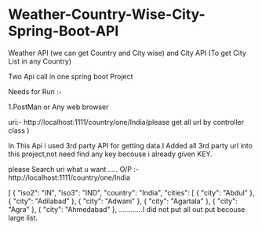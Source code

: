 # Weather-Country-Wise-City-Spring-Boot-API
Weather API (we can get Country and City  wise) and City API (To get City List in any Country)

Two Api call in one spring boot Project

 Needs for Run :-

 1.PostMan or Any web browser

uri:- http://localhost:1111/country/one/India(please get all url by controller class )

In This Api i used 3rd party API for getting data.I Added all 3rd party url into this project,not need find any 
key becouse i already given KEY.



please Search uri what u want .....
O/P :-   http://localhost:1111/country/one/India    

[
    {
        "iso2": "IN",
        "iso3": "IND",
        "country": "India",
        "cities": [
            {
                "city": "Abdul"
            },
            {
                "city": "Adilabad"
            },
            {
                "city": "Adwani"
            },
            {
                "city": "Agartala"
            },
            {
                "city": "Agra"
            },
            {
                "city": "Ahmedabad"
            },
             ............I did not put all out put becouse large list.
